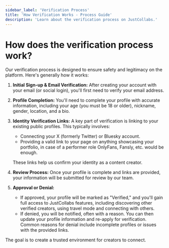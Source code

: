 ```yaml
---
sidebar_label: 'Verification Process'
title: 'How Verification Works - Process Guide'
description: 'Learn about the verification process on JustCollabs.'
---
```


# How does the verification process work?

Our verification process is designed to ensure safety and legitimacy on the platform. Here's generally how it works:

1. **Initial Sign-up & Email Verification:** After creating your account with your email (or social login), you'll first need to verify your email address.

2. **Profile Completion:** You'll need to complete your profile with accurate information, including your age (you must be 18 or older), nickname, gender, location, and a bio.

3. **Identity Verification Links:** A key part of verification is linking to your existing public profiles. This typically involves:
   - Connecting your X (formerly Twitter) or Bluesky account.
   - Providing a valid link to your page on anything showcasing your portfolio, in case of a performer role OnlyFans, Fansly, etc. would be enough.

   These links help us confirm your identity as a content creator.

4. **Review Process:** Once your profile is complete and links are provided, your information will be submitted for review by our team.

5. **Approval or Denial:**
   - If approved, your profile will be marked as "Verified," and you'll gain full access to JustCollabs features, including discovering other verified creators, using travel mode and connecting with others.
   - If denied, you will be notified, often with a reason. You can then update your profile information and re-apply for verification. Common reasons for denial include incomplete profiles or issues with the provided links.

The goal is to create a trusted environment for creators to connect. 